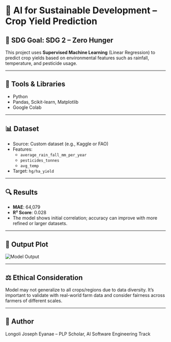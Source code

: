 # 🌾 AI for Sustainable Development – Crop Yield Prediction

## 📌 SDG Goal: SDG 2 – Zero Hunger

This project uses **Supervised Machine Learning** (Linear Regression) to predict crop yields based on environmental features such as rainfall, temperature, and pesticide usage.

---

## 🔧 Tools & Libraries
- Python  
- Pandas, Scikit-learn, Matplotlib  
- Google Colab  

---

## 📊 Dataset
- Source: Custom dataset (e.g., Kaggle or FAO)
- Features:
  - `average_rain_fall_mm_per_year`
  - `pesticides_tonnes`
  - `avg_temp`
- Target: `hg/ha_yield`

---

## 🔍 Results
- **MAE**: 64,079  
- **R² Score**: 0.028  
- The model shows initial correlation; accuracy can improve with more refined or larger datasets.

---

## 📸 Output Plot
![Model Output](CMY7.png)

---

## ⚖️ Ethical Consideration
Model may not generalize to all crops/regions due to data diversity. It’s important to validate with real-world farm data and consider fairness across farmers of different scales.

---

## 👤 Author
Longoli Joseph Eyanae – PLP Scholar, AI Software Engineering Track
